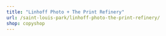 ```yaml
---
title: "Linhoff Photo + The Print Refinery"
url: /saint-louis-park/linhoff-photo-the-print-refinery/
shop: copyshop
---
```

